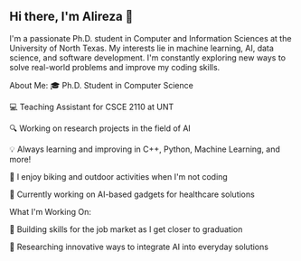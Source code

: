 
## Hi there, I'm Alireza 👋
I'm a passionate Ph.D. student in Computer and Information Sciences at the University of North Texas. My interests lie in machine learning, AI, data science, and software development. I'm constantly exploring new ways to solve real-world problems and improve my coding skills.

About Me:
🎓 Ph.D. Student in Computer Science

💻 Teaching Assistant for CSCE 2110 at UNT

🔍 Working on research projects in the field of AI

💡 Always learning and improving in C++, Python, Machine Learning, and more!

🚴 I enjoy biking and outdoor activities when I'm not coding

🌱 Currently working on AI-based gadgets for healthcare solutions

What I'm Working On:

💼 Building skills for the job market as I get closer to graduation

🤖 Researching innovative ways to integrate AI into everyday solutions


<!--
**alirezamxi/alirezamxi** is a ✨ _special_ ✨ repository because its `README.md` (this file) appears on your GitHub profile.

Here are some ideas to get you started:

- 🔭 I’m currently working on ...
- 🌱 I’m currently learning ...
- 👯 I’m looking to collaborate on ...
- 🤔 I’m looking for help with ...
- 💬 Ask me about ...
- 📫 How to reach me: ...
- 😄 Pronouns: ...
- ⚡ Fun fact: ...
-->
